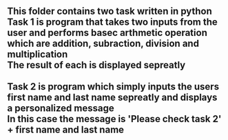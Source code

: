 <h2>
This folder contains two task written in python
<br>
Task 1 is program that takes two inputs from the user and performs basec arthmetic operation which are addition, subraction, division and multiplication
<br>
The result of each is displayed sepreatly 
<br>
<br>
Task 2 is program which simply inputs the users first name and last name sepreatly and displays a personalized message
<br>
In this case the message is 'Please check task 2' + first name and last name 